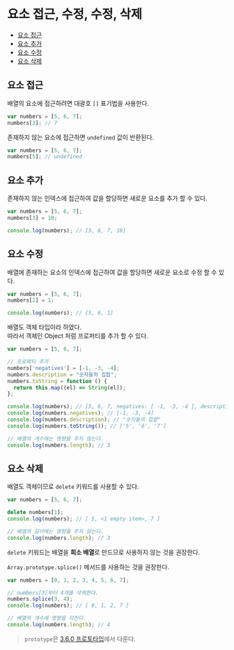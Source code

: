 # 요소 접근, 수정, 수정, 삭제
* <a href="#요소-접근">요소 접근</a>
* <a href="#요소-추가">요소 추가</a>
* <a href="#요소-수정">요소 수정</a>
* <a href="#요소-삭제">요소 삭제</a>


## 요소 접근
배열의 요소에 접근하려면 대괄호 ```[]``` 표기법을 사용한다.  

```js
var numbers = [5, 6, 7];
numbers[2]; // 7
```

존재하지 않는 요소에 접근하면 ```undefined``` 값이 반환된다.

```js
var numbers = [5, 6, 7];
numbers[5]; // undefined
```

## 요소 추가
존재하지 않는 인덱스에 접근하여 값을 할당하면 새로운 요소를 추가 할 수 있다.

```js
var numbers = [5, 6, 7];
numbers[3] = 10;

console.log(numbers); // [5, 6, 7, 10]
```

## 요소 수정
배열에 존재하는 요소의 인덱스에 접근하여 값을 할당하면 새로운 요소로 수정 할 수 있다.

```js
var numbers = [5, 6, 7];
numbers[2] = 1;

console.log(numbers); // [5, 6, 1]
```

배열도 객체 타입이라 하였다.  
따라서 객체인 Object 처럼 프로퍼티를 추가 할 수 있다.

```js
var numbers = [5, 6, 7];

// 프로퍼티 추가
numbers['negatives'] = [-1, -3, -4];
numbers.description = "숫자들의 집합";
numbers.toString = function () {
  return this.map((el) => String(el));
};

console.log(numbers); // [5, 6, 7, negatives: [ -1, -3, -4 ], description: '숫자들의 집합', toString: [Function (anonymous)]
console.log(numbers.negatives); // [-1, -3, -4]
console.log(numbers.description); // "숫자들의 집합"
console.log(numbers.toString()); // ['5', '6', '7']

// 배열의 개수에는 영향을 주지 않는다.
console.log(numbers.length); // 3
```

## 요소 삭제
배열도 객체이므로 ```delete``` 키워드를 사용할 수 있다.

```js
var numbers = [5, 6, 7];

delete numbers[1];
console.log(numbers); // [ 5, <1 empty item>, 7 ]

// 배열의 길이에는 영향을 주지 않는다.
console.log(numbers.length); // 3
```

```delete``` 키워드는 배열을 **희소 배열**로 만드므로 사용하지 않는 것을 권장한다.  

```Array.prototype.splice()``` 메서드를 사용하는 것을 권장한다.

```js
var numbers = [0, 1, 2, 3, 4, 5, 6, 7];

// numbers[3]부터 4개를 삭제한다.
numbers.splice(3, 4);
console.log(numbers); // [ 0, 1, 2, 7 ]

// 배열의 개수에 영향을 미친다.
console.log(numbers.length); // 4
```

> ```prototype```은 [3.6.0 프로토타입]()에서 다룬다.